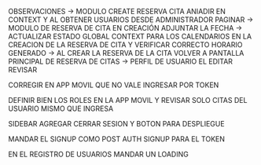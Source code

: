 OBSERVACIONES 
-> MODULO CREATE RESERVA CITA ANIADIR EN CONTEXT Y AL OBTENER USUARIOS DESDE ADMINISTRADOR PAGINAR 
-> MODULO DE RESERVA DE CITA EN CREACIÓN ADJUNTAR LA FECHA 
-> ACTUALIZAR ESTADO GLOBAL CONTEXT PARA LOS CALENDARIOS EN LA CREACION DE LA RESERVA DE CITA Y VERIFICAR CORRECTO HORARIO GENERADO
-> AL CREAR LA RESERVA DE LA CITA VOLVER A PANTALLA PRINCIPAL DE RESERVA DE CITAS
-> PERFIL DE USUARIO EL EDITAR REVISAR

CORREGIR EN APP MOVIL QUE NO VALE INGRESAR POR TOKEN 

DEFINIR BIEN LOS ROLES EN LA APP MOVIL Y REVISAR SOLO CITAS DEL USUARIO MISMO QUE INGRESA

SIDEBAR AGREGAR CERRAR SESION Y BOTON PARA DESPLIEGUE

MANDAR EL SIGNUP COMO POST AUTH SIGNUP PARA EL TOKEN 

EN EL REGISTRO DE USUARIOS MANDAR UN LOADING 
